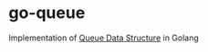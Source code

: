 # go-queue
Implementation of [Queue Data Structure](https://en.wikipedia.org/wiki/Queue_(abstract_data_type)) in Golang
